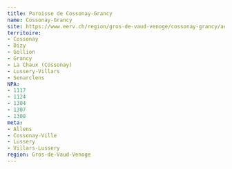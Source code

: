 ```yaml
---
title: Paroisse de Cossonay-Grancy
name: Cossonay-Grancy
site: https://www.eerv.ch/region/gros-de-vaud-venoge/cossonay-grancy/accueil
territoire:
- Cossonay
- Dizy
- Gollion
- Grancy
- La Chaux (Cossonay)
- Lussery-Villars
- Senarclens
NPA:
- 1117
- 1124
- 1304
- 1307
- 1308
meta:
- Allens
- Cossonay-Ville
- Lussery
- Villars-Lussery
region: Gros-de-Vaud-Venoge
---
```

